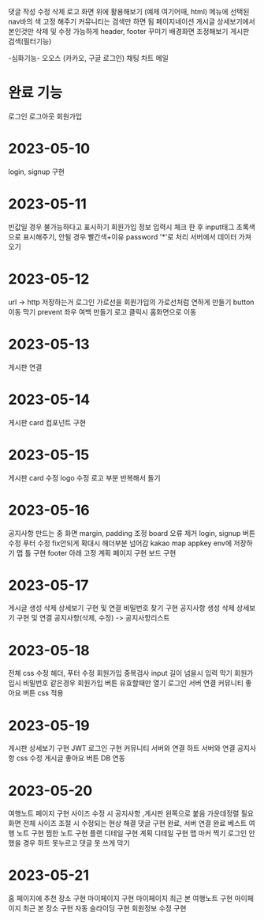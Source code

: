 댓글 작성 수정 삭제
로고 화면 위에 활용해보기 (예제 여기어때, html)
메뉴에 선택된 nav바의 색 고정 해주기
커뮤니티는 검색만 하면 됨
페이지네이션
게시글 상세보기에서 본인것만 삭제 및 수정 가능하게
header, footer 꾸미기
배경화면 조정해보기
게시판 검색(필터기능)

-심화기능-
오오스 (카카오, 구글 로그인)
채팅
차트
메일

# 완료 기능

로그인
로그아웃
회원가입

# 2023-05-10

login, signup 구현

# 2023-05-11

빈값일 경우 불가능하다고 표시하기
회원가입 정보 입력시 체크 한 후 input태그 초록색으로 표시해주기, 안될 경우 빨간색+이유
password '\*'로 처리
서버에서 데이터 가져오기

# 2023-05-12

url -> http 저장하는거
로그인 가로선을 회원가입의 가로선처럼 연하게 만들기
button 이동 막기 prevent
좌우 여백 만들기
로고 클릭시 홈화면으로 이동

# 2023-05-13

게시판 연결

# 2023-05-14

게시판 card 컴포넌트 구현

# 2023-05-15

게시판 card 수정
logo 수정
로고 부분 반복해서 돌기

# 2023-05-16

공지사항 만드는 중
화면 margin, padding 조정
board 오류 제거
login, signup 버튼 수정
푸터 수정 fix안되게
확대시 헤더부분 넘어감
kakao map appkey env에 저장하기
맵 틀 구현
footer 아래 고정
계획 페이지 구현
보드 구현

# 2023-05-17

게시글 생성 삭제 상세보기 구현 및 연결
비밀번호 찾기 구현
공지사항 생성 삭제 상세보기 구현 및 연결
공지사항(삭제, 수정) -> 공지사항리스트

# 2023-05-18

전체 css 수정
헤더, 푸터 수정
회원가입 중복검사
input 길이 넘을시 입력 막기
회원가입시 비밀번호 같은경우
회원가입 버튼 유효할때만 열기
로그인 서버 연결
커뮤니티 좋아요 버튼 css 적용

# 2023-05-19

게시판 상세보기 구현
JWT 로그인 구현
커뮤니티 서버와 연결
하트 서버와 연결
공지사항 css 수정
게시글 좋아요 버튼 DB 연동

# 2023-05-20

여행노트 페이지 구현
사이즈 수정 시 공지사항 ,게시판 왼쪽으로 붙음 가운데정렬 필요
화면 전체 사이즈 조절 시 수정되는 현상 해결
댓글 구현 완료, 서버 연결 완료
베스트 여행 노트 구현
찜한 노트 구현
플랜 디테일 구현
계획 디테일 구현
맵 마커 찍기
로그인 안했을 경우 하트 못누르고 댓글 못 쓰게 막기

# 2023-05-21

홈 페이지에 추천 장소 구현
마이페이지 구현
마이페이지 최근 본 여행노트 구현
마이페이지 최근 본 장소 구현
자동 슬라이딩 구현
회원정보 수정 구현
